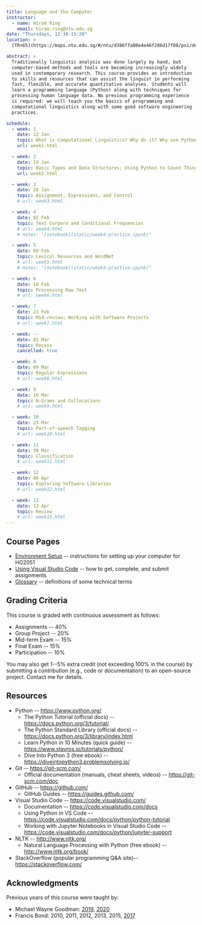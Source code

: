 ```yaml
---
title: Language and the Computer
instructor:
  - name: Hiram Ring
    email: hiram.ring@ntu.edu.sg
date: "Thursdays, 12:30-15:20"
location: >
  [TR+65](https://maps.ntu.edu.sg/#/ntu/d386ffa80e4e46f286d17f08/poi/details/5b919a593c90401d8723f308) (SS1-B1-03, South Spine)

abstract: >
  Traditionally linguistic analysis was done largely by hand, but
  computer-based methods and tools are becoming increasingly widely
  used in contemporary research. This course provides an introduction
  to skills and resources that can assist the linguist in performing
  fast, flexible, and accurate quantitative analyses. Students will
  learn a programming language (Python) along with techniques for
  processing human language data. No previous programming experience
  is required: we will teach you the basics of programming and
  computational linguistics along with some good software engineering
  practices.

schedule:
  - week: 1
    date: 12 Jan
    topic: What is Computational Linguistics? Why do it? Why use Python?
    url: week1.html

  - week: 2
    date: 19 Jan
    topic: Basic Types and Data Structures; Using Python to Count Things
    url: week2.html

  - week: 3
    date: 26 Jan
    topic: Assignment, Expressions, and Control
    # url: week3.html

  - week: 4
    date: 02 Feb
    topic: Text Corpora and Conditional Frequencies
    # url: week4.html
    # notes: "[notebook](static/week4-practice.ipynb)"

  - week: 5
    date: 09 Feb
    topic: Lexical Resources and WordNet
    # url: week5.html
    # notes: "[notebook](static/week5-practice.ipynb)"

  - week: 6
    date: 16 Feb
    topic: Processing Raw Text
    # url: week6.html

  - week: 7
    date: 23 Feb
    topic: Mid-review; Working with Software Projects
    # url: week7.html

  - week: --
    date: 02 Mar
    topic: Recess
    cancelled: true

  - week: 8
    date: 09 Mar
    topic: Regular Expressions
    # url: week8.html

  - week: 9
    date: 16 Mar
    topic: N-Grams and Collocations
    # url: week9.html

  - week: 10
    date: 23 Mar
    topic: Part-of-speech Tagging
    # url: week10.html

  - week: 11
    date: 30 Mar
    topic: Classification
    # url: week11.html

  - week: 12
    date: 06 Apr
    topic: Exploring Software Libraries
    # url: week12.html

  - week: 13
    date: 13 Apr
    topic: Review
    # url: week13.html
---
```


## Course Pages

- [Environment Setup](environment-setup.html) -- instructions for setting up your computer for HG2051
- [Using Visual Studio Code](using-vscode.html) -- how to get, complete, and submit assignments
- [Glossary](glossary.html) -- definitions of some technical terms

## Grading Criteria

This course is graded with continuous assessment as follows:

- Assignments -- 40%
- Group Project -- 20%
- Mid-term Exam -- 15%
- Final Exam -- 15%
- Participation -- 10%

You may also get 1--5% extra credit (not exceeding 100% in the course)
by submitting a contribution (e.g., code or documentation) to an
open-source project. Contact me for details.

## Resources

- Python -- <https://www.python.org/>
  - The Python Tutorial (official docs) -- <https://docs.python.org/3/tutorial/>
  - The Python Standard Library (official docs) -- <https://docs.python.org/3/library/index.html>
  - Learn Python in 10 Minutes (quick guide) -- <https://www.stavros.io/tutorials/python/>
  - Dive Into Python 3 (free ebook) -- <https://diveintopython3.problemsolving.io/>
- Git -- <https://git-scm.com/>
  - Official documentation (manuals, cheat sheets, videos) -- <https://git-scm.com/doc>
- GitHub -- <https://github.com/>
  - GitHub Guides -- <https://guides.github.com/>
- Visual Studio Code -- <https://code.visualstudio.com/>
  - Documentation -- <https://code.visualstudio.com/docs>
  - Using Python in VS Code -- <https://code.visualstudio.com/docs/python/python-tutorial>
  - Working with Jupyter Notebooks in Visual Studio Code -- <https://code.visualstudio.com/docs/python/jupyter-support>
- NLTK -- <http://www.nltk.org/>
  - Natural Language Processing with Python (free ebook) -- <http://www.nltk.org/book/>
- StackOverflow (popular programming Q&A site)-- <https://stackoverflow.com/>

## Acknowledgments

Previous years of this course were taught by:

- Michael Wayne Goodman:
  [2019](http://compling.hss.ntu.edu.sg/courses/hg2051/),
  [2020](#)
- Francis Bond:
  2010,
  2011,
  2012,
  2013,
  2015,
  [2017](http://compling.hss.ntu.edu.sg/courses/hg2051.2017/)
